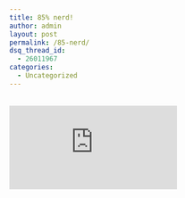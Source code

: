 ```yaml
---
title: 85% nerd!
author: admin
layout: post
permalink: /85-nerd/
dsq_thread_id:
  - 26011967
categories:
  - Uncategorized
---
```

[  
![I am nerdier than 85% of all people. Are you nerdier? Click here to find out!][1] ][2]

 [1]: http://www.wxplotter.com/images/ft/nq.php?val=8756
 [2]: http://www.wxplotter.com/ft_nq.php